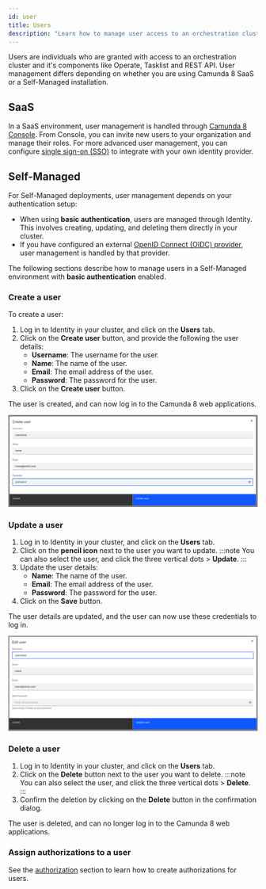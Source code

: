 ```yaml
---
id: user
title: Users
description: "Learn how to manage user access to an orchestration cluster."
---
```


Users are individuals who are granted with access to an orchestration cluster and it's components like Operate, Tasklist and REST API. User management differs depending on whether you are using Camunda 8 SaaS or a Self-Managed installation.

## SaaS

In a SaaS environment, user management is handled through [Camunda 8 Console](/components/console/manage-organization/manage-users.md). From Console, you can invite new users to your organization and manage their roles. For more advanced user management, you can configure [single sign-on (SSO)](/components/console/manage-organization/external-sso.md) to integrate with your own identity provider.

## Self-Managed

For Self-Managed deployments, user management depends on your authentication setup:

- When using **basic authentication**, users are managed through Identity. This involves creating, updating, and deleting them directly in your cluster.
- If you have configured an external [OpenID Connect (OIDC) provider](/self-managed/components/orchestration-cluster/identity/connect-external-identity-provider.md), user management is handled by that provider.

The following sections describe how to manage users in a Self-Managed environment with **basic authentication** enabled.

### Create a user

To create a user:

1. Log in to Identity in your cluster, and click on the **Users** tab.
2. Click on the **Create user** button, and provide the following the user details:
   - **Username**: The username for the user.
   - **Name**: The name of the user.
   - **Email**: The email address of the user.
   - **Password**: The password for the user.
3. Click on the **Create user** button.

The user is created, and can now log in to the Camunda 8 web applications.

![identity-create-user-tab](./img/create-user-tab.png)

### Update a user

1. Log in to Identity in your cluster, and click on the **Users** tab.
2. Click on the **pencil icon** next to the user you want to update.
   :::note
   You can also select the user, and click the three vertical dots > **Update**.
   :::
3. Update the user details:
   - **Name**: The name of the user.
   - **Email**: The email address of the user.
   - **Password**: The password for the user.
4. Click on the **Save** button.

The user details are updated, and the user can now use these credentials to log in.

![identity-update-user-tab](./img/update-user-tab.png)

### Delete a user

1. Log in to Identity in your cluster, and click on the **Users** tab.
2. Click on the **Delete** button next to the user you want to delete.
   :::note
   You can also select the user, and click the three vertical dots > **Delete**.
   :::
3. Confirm the deletion by clicking on the **Delete** button in the confirmation dialog.

The user is deleted, and can no longer log in to the Camunda 8 web applications.

### Assign authorizations to a user

See the [authorization](./authorization.md) section to learn how to create authorizations for users.
